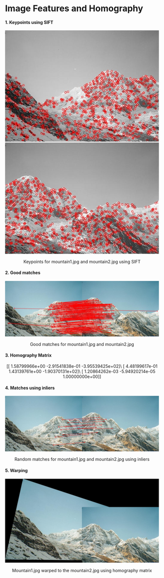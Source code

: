# Image Features and Homography


#### 1.	Keypoints using SIFT   

<p align="center">
  <img src="https://raw.githubusercontent.com/rohangupta/homography/master/task1_sift1.jpg"> <img src="https://raw.githubusercontent.com/rohangupta/homography/master/task1_sift2.jpg">
</p>
<center> Keypoints for mountain1.jpg and mountain2.jpg using SIFT </center>

#### 2.	Good matches

<p align="center">
  <img src="https://raw.githubusercontent.com/rohangupta/homography/master/task1_matches_knn.jpg">
</p>
<center> Good matches for mountain1.jpg and mountain2.jpg </center>

#### 3.	Homography Matrix

<center>
[[ 1.58799966e+00 -2.91541838e-01 -3.95539425e+02]\
[ 4.48199617e-01  1.43139761e+00 -1.90370131e+02]\
[ 1.20864262e-03 -5.94920214e-05  1.00000000e+00]]
</center>

#### 4.	Matches using inliers
 
<p align="center">
  <img src="https://raw.githubusercontent.com/rohangupta/homography/master/task1_matches.jpg">
</p>
<center> Random matches for mountain1.jpg and mountain2.jpg using inliers </center>

#### 5.	Warping

<p align="center">
  <img src="https://raw.githubusercontent.com/rohangupta/homography/master/task1_pano.jpg">
</p>
<center> Mountain1.jpg warped to the mountain2.jpg using homography matrix </center>
